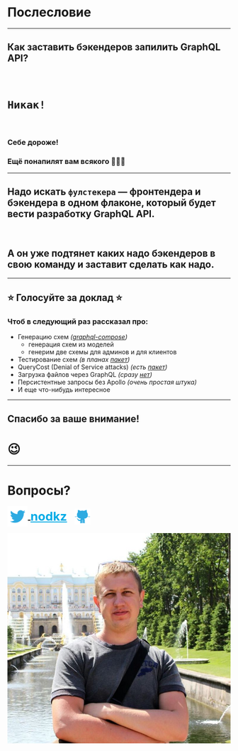 # Послесловие

-----

## Как заставить бэкендеров запилить GraphQL API?

<br />

# `Никак!` <!-- .element: class="fragment" -->

<br />

### Себе дороже! <!-- .element: class="fragment" -->

### Ещё понапилят вам всякого 💩💩💩 <!-- .element: class="fragment" -->

-----

## Надо искать `фулстекера` — фронтендера и бэкендера в одном флаконе, который будет вести разработку GraphQL API.

<br />

## А он уже подтянет каких надо бэкендеров в свою команду и заставит сделать как надо. <!-- .element: class="fragment" -->

-----

## ⭐️ Голосуйте за доклад ⭐️

### Чтоб в следующий раз рассказал про:

- Генерацию схем *([graphql-compose](https://github.com/graphql-compose/graphql-compose))*
  - генерация схем из моделей
  - генерим две схемы для админов и для клиентов
- Тестирование схем *(в планах [пакет](https://github.com/graphql-compose/graphql-test))*
- QueryCost (Denial of Service attacks) *(есть [пакет](https://github.com/slicknode/graphql-query-complexity))*
- Загрузка файлов через GraphQL *(сразу [нет](https://github.com/nodkz/conf-talks/tree/master/particles/graphql/fileUploads))*
- Персистентные запросы без Apollo *(очень простая штука)*
- И еще что-нибудь интересное

-----

## Спасибо за ваше внимание!

# 😉

-----

# Вопросы?

<div style="font-size: 1.5em;">
  <div>
    <a href="https://twitter.com/nodkz" target="_blank">
      <img src="../assets/logo/twitter.png" style="height: 2.2em; border: none; background: none; box-shadow: none; vertical-align: middle;" />
    </a>
    <a href="https://twitter.com/nodkz" target="_blank" style="vertical-align: middle; font-weight: bold; font-size: 1.3em; color: #00abe6;">nodkz</a>
    &nbsp;
    <a href="https://github.com/nodkz" target="_blank">
      <img src="../assets/logo/github.png" style="height: 1.7em; vertical-align: middle;" class="plain" />
    </a>
  </div>
</div>

![Photo](../assets/nodkz-photo.jpg) <!-- .element: style="max-width: 400px; border: none" -->
